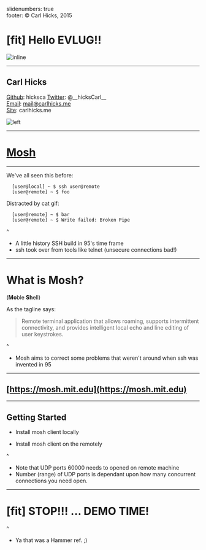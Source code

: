 slidenumbers: true  
footer: © Carl Hicks, 2015  

# [fit] Hello EVLUG!!
![inline](http://media4.giphy.com/media/oHZOIQlOyIAE0/200.gif)

---

## Carl Hicks
[Github](https://github.com/hicksca): hicksca
[Twitter](https://twitter.com/__hicksCarl__): @\_\_hicksCarl_\_  
[Email](mailto:mail@carlhicks.me): mail@carlhicks.me  
[Site](http://carlhicks.me): carlhicks.me  

![left](https://s3.amazonaws.com/ch-image-backup/F52607EB-06B7-410A-9D02-01F8E5785B13.JPG)

---

# [Mosh](https://mosh.mit.edu/)  

---

We've all seen this before:  

  ```
    [user@local] ~ $ ssh user@remote
    [user@remote] ~ $ foo
  ```  

Distracted by cat gif:  

  ```
    [user@remote] ~ $ bar
    [user@remote] ~ $ Write failed: Broken Pipe
  ```

^  
- A little history SSH build in 95's time frame
- ssh took over from tools like telnet (unsecure connections bad!)

---

# What is Mosh?
(**Mo**ble **Sh**ell)  

As the tagline says:  

  > Remote terminal application that allows roaming, supports intermittent connectivity, and provides intelligent local echo and line editing of user keystrokes.

^  
- Mosh aims to correct some problems that weren't around when ssh was invented in 95  

---

## [https://mosh.mit.edu](https://mosh.mit.edu)

---

## Getting Started

  - Install mosh client locally  

  - Install mosh client on the remotely  

^  
- Note that UDP ports 60000 needs to opened on remote machine
- Number (range) of UDP ports is dependant upon how many concurrent connections you need open.

---

# [fit] STOP!!! ... DEMO TIME!

^  
- Ya that was a Hammer ref. ;)
